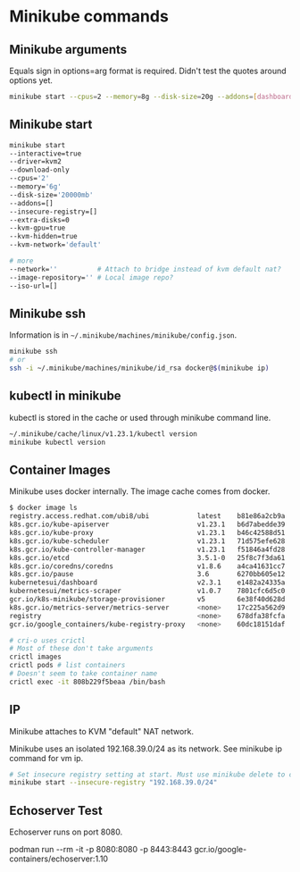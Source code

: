 # Minikube commands

## Minikube arguments

Equals sign in options=arg format is required. Didn't test the quotes around options yet.

```bash
minikube start --cpus=2 --memory=8g --disk-size=20g --addons=[dashboard,metrics-server,registry] --insecure-registry=192.168.39.0/24
```

## Minikube start

```bash
minikube start
--interactive=true
--driver=kvm2
--download-only
--cpus='2'
--memory='6g'
--disk-size='20000mb'
--addons=[]
--insecure-registry=[]
--extra-disks=0
--kvm-gpu=true
--kvm-hidden=true
--kvm-network='default'
```

```bash
# more
--network=''          # Attach to bridge instead of kvm default nat?
--image-repository='' # Local image repo?
--iso-url=[]
```

## Minikube ssh

Information is in `~/.minikube/machines/minikube/config.json`.

```bash
minikube ssh
# or
ssh -i ~/.minikube/machines/minikube/id_rsa docker@$(minikube ip)
```

## kubectl in minikube

kubectl is stored in the cache or used through minikube command line.

```bash
~/.minikube/cache/linux/v1.23.1/kubectl version
minikube kubectl version
```

## Container Images

Minikube uses docker internally. The image cache comes from docker.

```bash
$ docker image ls
registry.access.redhat.com/ubi8/ubi            latest    b81e86a2cb9a   2 weeks ago     216MB
k8s.gcr.io/kube-apiserver                      v1.23.1   b6d7abedde39   8 weeks ago     135MB
k8s.gcr.io/kube-proxy                          v1.23.1   b46c42588d51   8 weeks ago     112MB
k8s.gcr.io/kube-scheduler                      v1.23.1   71d575efe628   8 weeks ago     53.5MB
k8s.gcr.io/kube-controller-manager             v1.23.1   f51846a4fd28   8 weeks ago     125MB
k8s.gcr.io/etcd                                3.5.1-0   25f8c7f3da61   3 months ago    293MB
k8s.gcr.io/coredns/coredns                     v1.8.6    a4ca41631cc7   4 months ago    46.8MB
k8s.gcr.io/pause                               3.6       6270bb605e12   5 months ago    683kB
kubernetesui/dashboard                         v2.3.1    e1482a24335a   8 months ago    220MB
kubernetesui/metrics-scraper                   v1.0.7    7801cfc6d5c0   8 months ago    34.4MB
gcr.io/k8s-minikube/storage-provisioner        v5        6e38f40d628d   10 months ago   31.5MB
k8s.gcr.io/metrics-server/metrics-server       <none>    17c225a562d9   12 months ago   60.5MB
registry                                       <none>    678dfa38fcfa   14 months ago   26.2MB
gcr.io/google_containers/kube-registry-proxy   <none>    60dc18151daf   5 years ago     188MB
```

```bash
# cri-o uses crictl
# Most of these don't take arguments
crictl images
crictl pods # list containers
# Doesn't seem to take container name
crictl exec -it 808b229f5beaa /bin/bash
```

## IP

Minikube attaches to KVM "default" NAT network.

Minikube uses an isolated 192.168.39.0/24 as its network. See minikube ip command for vm ip.

```bash
# Set insecure registry setting at start. Must use minikube delete to change.
minikube start --insecure-registry "192.168.39.0/24"
```

## Echoserver Test

Echoserver runs on port 8080.

podman run --rm -it -p 8080:8080 -p 8443:8443 gcr.io/google-containers/echoserver:1.10
